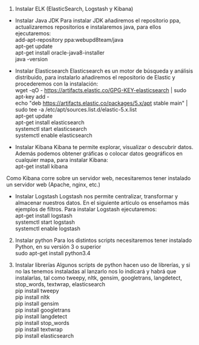 1. Instalar ELK (ElasticSearch, Logstash y Kibana)

- Instalar Java JDK
Para instalar JDK añadiremos el repositorio ppa, actualizaremos repositorios e instalaremos java, para ellos ejecutaremos:  
add-apt-repository ppa:webupd8team/java  
apt-get update  
apt-get install oracle-java8-installer  
java -version  

- Instalar Elasticsearch
Elasticsearch es un motor de búsqueda y análisis distribuido, para instalarlo añadiremos el repositorio de Elastic y procederemos con la instalación:  
 wget -qO - https://artifacts.elastic.co/GPG-KEY-elasticsearch | sudo apt-key add -  
 echo "deb https://artifacts.elastic.co/packages/5.x/apt stable main" | sudo tee -a /etc/apt/sources.list.d/elastic-5.x.list  
 apt-get update  
 apt-get install elasticsearch     
 systemctl start elasticsearch  
 systemctl enable elasticsearch  

- Instalar Kibana
Kibana te permite explorar, visualizar o descubrir datos. Además podemos obtener gráficas o colocar datos geográficos en cualquier mapa, para instalar Kibana:  
apt-get install kibana  

Como Kibana corre sobre un servidor web, necesitaremos tener instalado un servidor web (Apache, nginx, etc.)

- Instalar Logstash
Logstash nos permite centralizar, transformar y almacenar nuestros datos. En el siguiente artículo os enseñamos más ejemplos de filtros. Para instalar Logstash ejecutaremos:  
apt-get install logstash  
systemctl start logstash  
systemctl enable logstash  

2. Instalar python
Para los distintos scripts necesitaremos tener instalado Python, en su versión 3 o superior  
sudo apt-get install python3.4  

3. Instalar librerías
Algunos scripts de python hacen uso de librerías, y si no las tenemos instaladas al lanzarlo nos lo indicará y habrá que instalarlas, tal como tweepy, nltk, gensim, googletrans, langdetect, stop_words, textwrap, elasticsearch  
pip install tweepy  
pip install nltk  
pip install gensim  
pip install googletrans  
pip install langdetect  
pip install stop_words  
pip install textwrap  
pip install elasticsearch  
